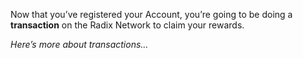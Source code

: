 Now that you’ve registered your Account, you’re going to be doing a **transaction** on the Radix Network to claim your rewards.

_Here’s more about transactions…_
